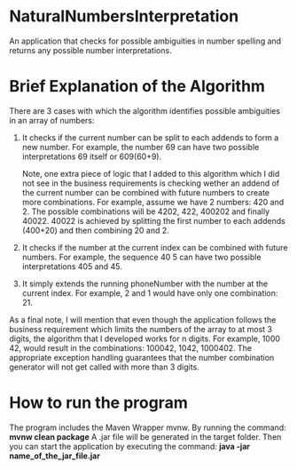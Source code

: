 # NaturalNumbersInterpretation
An application that checks for possible ambiguities in number spelling and returns any possible number interpretations.

# Brief Explanation of the Algorithm
There are 3 cases with which the algorithm identifies possible ambiguities in an array of numbers:
1. It checks if the current number can be split to each addends to form a new number.
   For example, the number 69 can have two possible interpretations 69 itself or 609(60+9).

   Note, one extra piece of logic that I added to this algorithm which I did not see in the business requirements is
   checking wether an addend of the current number can be combined with future numbers to create more combinations.
   For example, assume we have 2 numbers: 420 and 2.
   The possible combinations will be 4202, 422, 400202 and finally 40022.
   40022 is achieved by splitting the first number to each addends (400+20) and then combining 20 and 2.

2. It checks if the number at the current index can be combined with future numbers.
   For example, the sequence 40 5 can have two possible interpretations 405 and 45.

3.  It simply extends the running phoneNumber with the number at the current index.
    For example, 2 and 1 would have only one combination: 21.

As a final note, I will mention that even though the application follows the business requirement which limits
the numbers of the array to at most 3 digits, the algorithm that I developed works for n digits.
For example, 1000 42, would result in the combinations:
100042, 1042, 1000402.
The appropriate exception handling guarantees that the number combination generator will not get called with more than 3 digits.

# How to run the program
The program includes the Maven Wrapper mvnw. By running the command: <b>mvnw clean package</b>
A .jar file will be generated in the target folder.
Then you can start the application by executing the command:  <b>java -jar name_of_the_jar_file.jar</b>



